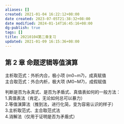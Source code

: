 ```yaml
---
aliases: []
created: 2021-01-04 16:22:12+08:00
date created: 2023-07-05T21:38:32+08:00
date modified: 2024-01-14T16:45:16+08:00
dg-publish: true
tags: []
title: 20210104第二章复习
updated: 2021-01-09 16:15:36+08:00
---
```


## 第 2 章 命题逻辑等值演算
主析取范式：外析内合，极小项 (m0\~m7)，成真赋值  
主合取范式：外合内析，极大项 (M0\~M7)，成假赋值

判断是否为永真式、是否为矛盾式、真值表如何的一般方法：  
1.真值表法（肯定，无论如何总可以暴力）  
2.等值演算法（推到法，进行化简，变为容易认识的样子）  
3.主析取范式、主合取范式法  
4.消解法（仅用于证明是否为矛盾式）